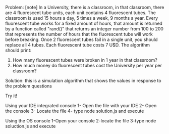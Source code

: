 Problem:
[note]
In a University, there is a classroom, in that classroom, there are 4 fluorescent tube units, each
unit contains 4 fluorescent tubes.
The classroom is used 15 hours a day, 5 times a week, 9 months a year.
Every fluorescent tube works for a fixed amount of hours, that amount is returned by a function
called "rand()" that returns an integer number from 100 to 200 that represents the number of
hours that the fluorescent tube will work before breaking.
Once 2 fluorescent tubes fail in a single unit, you should replace all 4 tubes.
Each fluorescent tube costs 7 U$D.
The algorithm should print:

1. How many fluorescent tubes were broken in 1 year in that classroom?
2. How much money do fluorescent tubes cost the University per year per classroom?

Solution: this is a simulation algorithm that shows the values in response to the problem questions

Try it!

Using your IDE integrated console
1- Open the file with your IDE
2- Open the console
3- Locate the file
4- type node solution.js and execute

Using the OS console
1-Open your console
2-locate the file
3-type node soluction.js and execute
